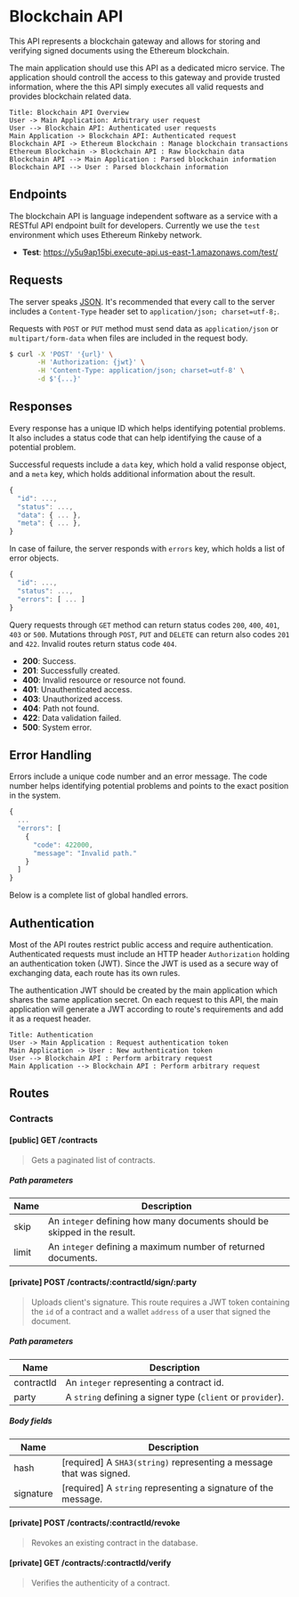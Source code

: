 # Blockchain API

This API represents a blockchain gateway and allows for storing and verifying signed documents using the Ethereum blockchain.

The main application should use this API as a dedicated micro service. The application should controll the access to this gateway and provide trusted information, where the this API simply executes all valid requests and provides blockchain related data.

```sequence
Title: Blockchain API Overview
User -> Main Application: Arbitrary user request
User --> Blockchain API: Authenticated user requests
Main Application -> Blockchain API: Authenticated request
Blockchain API -> Ethereum Blockchain : Manage blockchain transactions
Ethereum Blockchain -> Blockchain API : Raw blockchain data
Blockchain API --> Main Application : Parsed blockchain information
Blockchain API --> User : Parsed blockchain information
```

## Endpoints

The blockchain API is language independent software as a service with a RESTful API endpoint built for developers. Currently we use the `test` environment which uses Ethereum Rinkeby network.

* **Test**: https://y5u9ap15bi.execute-api.us-east-1.amazonaws.com/test/

## Requests

The server speaks [JSON](https://en.wikipedia.org/wiki/JSON). It's recommended that every call to the server includes a `Content-Type` header set to `application/json; charset=utf-8;`. 

Requests with `POST` or `PUT` method must send data as `application/json` or `multipart/form-data` when files are included in the request body.

```bash
$ curl -X 'POST' '{url}' \
       -H 'Authorization: {jwt}' \
       -H 'Content-Type: application/json; charset=utf-8' \
       -d $'{...}'
```

## Responses

Every response has a unique ID which helps identifying potential problems. It also includes a status code that can help identifying the cause of a potential problem.

Successful requests include a `data` key, which hold a valid response object, and a `meta` key, which holds additional information about the result.

```js
{
  "id": ...,
  "status": ...,
  "data": { ... },
  "meta": { ... },
}
```

In case of failure, the server responds with `errors` key, which holds a list of error objects.

```js
{
  "id": ...,
  "status": ...,
  "errors": [ ... ]
}
```

Query requests through `GET` method can return status codes `200`, `400`, `401`, `403` or `500`. Mutations through `POST`, `PUT` and `DELETE` can return also codes `201` and `422`. Invalid routes return status code `404`.

* **200**: Success.
* **201**: Successfully created.
* **400**: Invalid resource or resource not found.
* **401**: Unauthenticated access.
* **403**: Unauthorized access.
* **404**: Path not found.
* **422**: Data validation failed.
* **500**: System error.

## Error Handling

Errors include a unique code number and an error message. The code number helps identifying potential problems and points to the exact position in the system.

```js
{
  ...
  "errors": [
    {
      "code": 422000,
      "message": "Invalid path."
    }
  ]
}
```

Below is a complete list of global handled errors.

## Authentication

Most of the API routes restrict public access and require authentication. Authenticated requests must include an HTTP header `Authorization` holding an authentication token (JWT). Since the JWT is used as a secure way of exchanging data, each route has its own rules.

The authentication JWT should be created by the main application which shares the same application secret. On each request to this API, the main application will generate a JWT according to route's requirements and add it as a request header.

```sequence
Title: Authentication
User -> Main Application : Request authentication token
Main Application -> User : New authentication token
User --> Blockchain API : Perform arbitrary request
Main Application --> Blockchain API : Perform arbitrary request
```

## Routes

### Contracts

#### [public] GET /contracts

> Gets a paginated list of contracts.

##### Path parameters

| Name | Description
|-|-
| skip | An `integer` defining how many documents should be skipped in the result.
| limit | An `integer` defining a maximum number of returned documents.

#### [private] POST /contracts/:contractId/sign/:party

> Uploads client's signature. This route requires a JWT token containing the `id` of a contract and a wallet `address` of a user that signed the document.

##### Path parameters

| Name | Description
|-|-
| contractId | An `integer` representing a contract id.
| party | A `string` defining a signer type (`client` or `provider`).

##### Body fields

| Name | Description
|-|-
| hash | [required] A `SHA3(string)` representing a message that was signed.
| signature | [required] A `string` representing a signature of the message.

#### [private] POST /contracts/:contractId/revoke

> Revokes an existing contract in the database.

#### [private] GET /contracts/:contractId/verify

> Verifies the authenticity of a contract.
